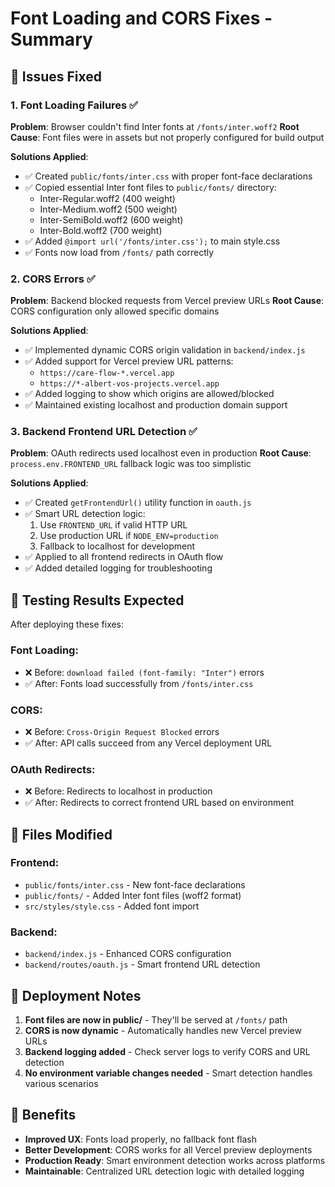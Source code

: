 # Font Loading and CORS Fixes - Summary

## 🎯 Issues Fixed

### 1. Font Loading Failures ✅
**Problem**: Browser couldn't find Inter fonts at `/fonts/inter.woff2`
**Root Cause**: Font files were in assets but not properly configured for build output

**Solutions Applied**:
- ✅ Created `public/fonts/inter.css` with proper font-face declarations
- ✅ Copied essential Inter font files to `public/fonts/` directory:
  - Inter-Regular.woff2 (400 weight)
  - Inter-Medium.woff2 (500 weight) 
  - Inter-SemiBold.woff2 (600 weight)
  - Inter-Bold.woff2 (700 weight)
- ✅ Added `@import url('/fonts/inter.css');` to main style.css
- ✅ Fonts now load from `/fonts/` path correctly

### 2. CORS Errors ✅
**Problem**: Backend blocked requests from Vercel preview URLs
**Root Cause**: CORS configuration only allowed specific domains

**Solutions Applied**:
- ✅ Implemented dynamic CORS origin validation in `backend/index.js`
- ✅ Added support for Vercel preview URL patterns:
  - `https://care-flow-*.vercel.app`
  - `https://*-albert-vos-projects.vercel.app`
- ✅ Added logging to show which origins are allowed/blocked
- ✅ Maintained existing localhost and production domain support

### 3. Backend Frontend URL Detection ✅
**Problem**: OAuth redirects used localhost even in production
**Root Cause**: `process.env.FRONTEND_URL` fallback logic was too simplistic

**Solutions Applied**:
- ✅ Created `getFrontendUrl()` utility function in `oauth.js`
- ✅ Smart URL detection logic:
  1. Use `FRONTEND_URL` if valid HTTP URL
  2. Use production URL if `NODE_ENV=production`
  3. Fallback to localhost for development
- ✅ Applied to all frontend redirects in OAuth flow
- ✅ Added detailed logging for troubleshooting

## 🧪 Testing Results Expected

After deploying these fixes:

### Font Loading:
- ❌ Before: `download failed (font-family: "Inter")` errors
- ✅ After: Fonts load successfully from `/fonts/inter.css`

### CORS:
- ❌ Before: `Cross-Origin Request Blocked` errors
- ✅ After: API calls succeed from any Vercel deployment URL

### OAuth Redirects:
- ❌ Before: Redirects to localhost in production
- ✅ After: Redirects to correct frontend URL based on environment

## 🚀 Files Modified

### Frontend:
- `public/fonts/inter.css` - New font-face declarations
- `public/fonts/` - Added Inter font files (woff2 format)
- `src/styles/style.css` - Added font import

### Backend:
- `backend/index.js` - Enhanced CORS configuration
- `backend/routes/oauth.js` - Smart frontend URL detection

## 🔧 Deployment Notes

1. **Font files are now in public/** - They'll be served at `/fonts/` path
2. **CORS is now dynamic** - Automatically handles new Vercel preview URLs
3. **Backend logging added** - Check server logs to verify CORS and URL detection
4. **No environment variable changes needed** - Smart detection handles various scenarios

## 🎉 Benefits

- **Improved UX**: Fonts load properly, no fallback font flash
- **Better Development**: CORS works for all Vercel preview deployments
- **Production Ready**: Smart environment detection works across platforms
- **Maintainable**: Centralized URL detection logic with detailed logging